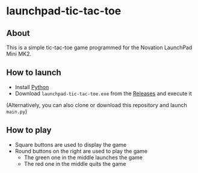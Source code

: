 # launchpad-tic-tac-toe

## About

This is a simple tic-tac-toe game programmed for the Novation LaunchPad Mini MK2.

## How to launch

- Install [Python](https://www.python.org/downloads/)
- Download `launchpad-tic-tac-toe.exe` from the [Releases](https://github.com/maelchiotti/launchpad-tic-tac-toe/releases/tag/Executable) and execute it

(Alternatively, you can also clone or download this repository and launch `main.py`)

## How to play

- Square buttons are used to display the game
- Round buttons on the right are used to play the game
  - The green one in the middle launches the game
  - The red one in the middle quits the game
